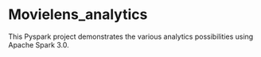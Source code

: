 # Movielens_analytics
This Pyspark project demonstrates the various analytics possibilities using Apache Spark 3.0.

